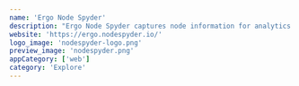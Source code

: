 ```yaml
---
name: 'Ergo Node Spyder'
description: "Ergo Node Spyder captures node information for analytics and reporting on the Ergo network."
website: 'https://ergo.nodespyder.io/'
logo_image: 'nodespyder-logo.png'
preview_image: 'nodespyder.png'
appCategory: ['web']
category: 'Explore'
---
```

